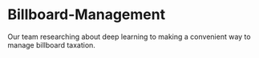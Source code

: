 # Billboard-Management
Our team researching about deep learning to making a convenient way to manage billboard taxation.
